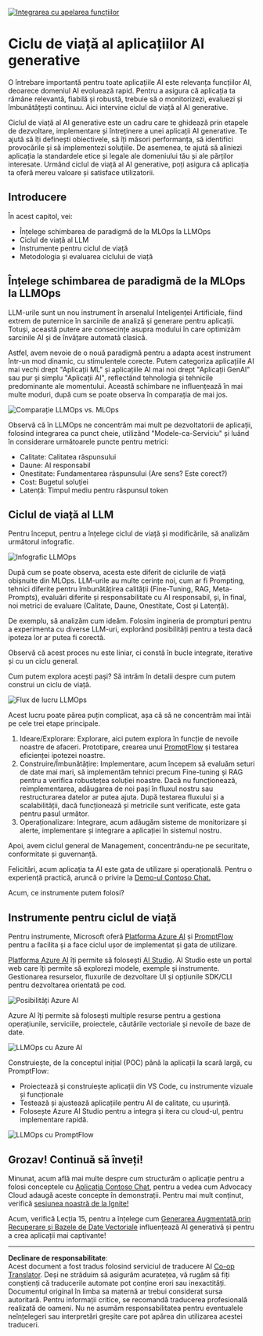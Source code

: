 <!--
CO_OP_TRANSLATOR_METADATA:
{
  "original_hash": "b9d32511b27373a1b21b5789d4fda057",
  "translation_date": "2025-10-17T22:09:24+00:00",
  "source_file": "14-the-generative-ai-application-lifecycle/README.md",
  "language_code": "ro"
}
-->
[![Integrarea cu apelarea funcțiilor](../../../translated_images/14-lesson-banner.066d74a31727ac121eeac06376a068a397d8e335281e63ce94130d11f516e46b.ro.png)](https://youtu.be/ewtQY_RJrzs?si=dyJ2bjiljH7UUHCh)

# Ciclu de viață al aplicațiilor AI generative

O întrebare importantă pentru toate aplicațiile AI este relevanța funcțiilor AI, deoarece domeniul AI evoluează rapid. Pentru a asigura că aplicația ta rămâne relevantă, fiabilă și robustă, trebuie să o monitorizezi, evaluezi și îmbunătățești continuu. Aici intervine ciclul de viață al AI generative.

Ciclul de viață al AI generative este un cadru care te ghidează prin etapele de dezvoltare, implementare și întreținere a unei aplicații AI generative. Te ajută să îți definești obiectivele, să îți măsori performanța, să identifici provocările și să implementezi soluțiile. De asemenea, te ajută să aliniezi aplicația la standardele etice și legale ale domeniului tău și ale părților interesate. Urmând ciclul de viață al AI generative, poți asigura că aplicația ta oferă mereu valoare și satisface utilizatorii.

## Introducere

În acest capitol, vei:

- Înțelege schimbarea de paradigmă de la MLOps la LLMOps
- Ciclul de viață al LLM
- Instrumente pentru ciclul de viață
- Metodologia și evaluarea ciclului de viață

## Înțelege schimbarea de paradigmă de la MLOps la LLMOps

LLM-urile sunt un nou instrument în arsenalul Inteligenței Artificiale, fiind extrem de puternice în sarcinile de analiză și generare pentru aplicații. Totuși, această putere are consecințe asupra modului în care optimizăm sarcinile AI și de învățare automată clasică.

Astfel, avem nevoie de o nouă paradigmă pentru a adapta acest instrument într-un mod dinamic, cu stimulentele corecte. Putem categoriza aplicațiile AI mai vechi drept "Aplicații ML" și aplicațiile AI mai noi drept "Aplicații GenAI" sau pur și simplu "Aplicații AI", reflectând tehnologia și tehnicile predominante ale momentului. Această schimbare ne influențează în mai multe moduri, după cum se poate observa în comparația de mai jos.

![Comparație LLMOps vs. MLOps](../../../translated_images/01-llmops-shift.29bc933cb3bb0080a562e1655c0c719b71a72c3be6252d5c564b7f598987e602.ro.png)

Observă că în LLMOps ne concentrăm mai mult pe dezvoltatorii de aplicații, folosind integrarea ca punct cheie, utilizând "Modele-ca-Serviciu" și luând în considerare următoarele puncte pentru metrici:

- Calitate: Calitatea răspunsului
- Daune: AI responsabil
- Onestitate: Fundamentarea răspunsului (Are sens? Este corect?)
- Cost: Bugetul soluției
- Latență: Timpul mediu pentru răspunsul token

## Ciclul de viață al LLM

Pentru început, pentru a înțelege ciclul de viață și modificările, să analizăm următorul infografic.

![Infografic LLMOps](../../../translated_images/02-llmops.70a942ead05a7645db740f68727d90160cb438ab71f0fb20548bc7fe5cad83ff.ro.png)

După cum se poate observa, acesta este diferit de ciclurile de viață obișnuite din MLOps. LLM-urile au multe cerințe noi, cum ar fi Prompting, tehnici diferite pentru îmbunătățirea calității (Fine-Tuning, RAG, Meta-Prompts), evaluări diferite și responsabilitate cu AI responsabil, și, în final, noi metrici de evaluare (Calitate, Daune, Onestitate, Cost și Latență).

De exemplu, să analizăm cum ideăm. Folosim ingineria de prompturi pentru a experimenta cu diverse LLM-uri, explorând posibilități pentru a testa dacă ipoteza lor ar putea fi corectă.

Observă că acest proces nu este liniar, ci constă în bucle integrate, iterative și cu un ciclu general.

Cum putem explora acești pași? Să intrăm în detalii despre cum putem construi un ciclu de viață.

![Flux de lucru LLMOps](../../../translated_images/03-llm-stage-flows.3a1e1c401235a6cfa886ed6ba04aa52a096a545e1bc44fa54d7d5983a7201892.ro.png)

Acest lucru poate părea puțin complicat, așa că să ne concentrăm mai întâi pe cele trei etape principale.

1. Ideare/Explorare: Explorare, aici putem explora în funcție de nevoile noastre de afaceri. Prototipare, crearea unui [PromptFlow](https://microsoft.github.io/promptflow/index.html?WT.mc_id=academic-105485-koreyst) și testarea eficienței ipotezei noastre.
2. Construire/Îmbunătățire: Implementare, acum începem să evaluăm seturi de date mai mari, să implementăm tehnici precum Fine-tuning și RAG pentru a verifica robustețea soluției noastre. Dacă nu funcționează, reimplementarea, adăugarea de noi pași în fluxul nostru sau restructurarea datelor ar putea ajuta. După testarea fluxului și a scalabilității, dacă funcționează și metricile sunt verificate, este gata pentru pasul următor.
3. Operaționalizare: Integrare, acum adăugăm sisteme de monitorizare și alerte, implementare și integrare a aplicației în sistemul nostru.

Apoi, avem ciclul general de Management, concentrându-ne pe securitate, conformitate și guvernanță.

Felicitări, acum aplicația ta AI este gata de utilizare și operațională. Pentru o experiență practică, aruncă o privire la [Demo-ul Contoso Chat.](https://nitya.github.io/contoso-chat/?WT.mc_id=academic-105485-koreys)

Acum, ce instrumente putem folosi?

## Instrumente pentru ciclul de viață

Pentru instrumente, Microsoft oferă [Platforma Azure AI](https://azure.microsoft.com/solutions/ai/?WT.mc_id=academic-105485-koreys) și [PromptFlow](https://microsoft.github.io/promptflow/index.html?WT.mc_id=academic-105485-koreyst) pentru a facilita și a face ciclul ușor de implementat și gata de utilizare.

[Platforma Azure AI](https://azure.microsoft.com/solutions/ai/?WT.mc_id=academic-105485-koreys) îți permite să folosești [AI Studio](https://ai.azure.com/?WT.mc_id=academic-105485-koreys). AI Studio este un portal web care îți permite să explorezi modele, exemple și instrumente. Gestionarea resurselor, fluxurile de dezvoltare UI și opțiunile SDK/CLI pentru dezvoltarea orientată pe cod.

![Posibilități Azure AI](../../../translated_images/04-azure-ai-platform.80203baf03a12fa8b166e194928f057074843d1955177baf0f5b53d50d7b6153.ro.png)

Azure AI îți permite să folosești multiple resurse pentru a gestiona operațiunile, serviciile, proiectele, căutările vectoriale și nevoile de baze de date.

![LLMOps cu Azure AI](../../../translated_images/05-llm-azure-ai-prompt.a5ce85cdbb494bdf95420668e3464aae70d8b22275a744254e941dd5e73ae0d2.ro.png)

Construiește, de la conceptul inițial (POC) până la aplicații la scară largă, cu PromptFlow:

- Proiectează și construiește aplicații din VS Code, cu instrumente vizuale și funcționale
- Testează și ajustează aplicațiile pentru AI de calitate, cu ușurință.
- Folosește Azure AI Studio pentru a integra și itera cu cloud-ul, pentru implementare rapidă.

![LLMOps cu PromptFlow](../../../translated_images/06-llm-promptflow.a183eba07a3a7fdf4aa74db92a318b8cbbf4a608671f6b166216358d3203d8d4.ro.png)

## Grozav! Continuă să înveți!

Minunat, acum află mai multe despre cum structurăm o aplicație pentru a folosi conceptele cu [Aplicația Contoso Chat](https://nitya.github.io/contoso-chat/?WT.mc_id=academic-105485-koreyst), pentru a vedea cum Advocacy Cloud adaugă aceste concepte în demonstrații. Pentru mai mult conținut, verifică [sesiunea noastră de la Ignite!](https://www.youtube.com/watch?v=DdOylyrTOWg)

Acum, verifică Lecția 15, pentru a înțelege cum [Generarea Augmentată prin Recuperare și Bazele de Date Vectoriale](../15-rag-and-vector-databases/README.md?WT.mc_id=academic-105485-koreyst) influențează AI generativă și pentru a crea aplicații mai captivante!

---

**Declinare de responsabilitate**:  
Acest document a fost tradus folosind serviciul de traducere AI [Co-op Translator](https://github.com/Azure/co-op-translator). Deși ne străduim să asigurăm acuratețea, vă rugăm să fiți conștienți că traducerile automate pot conține erori sau inexactități. Documentul original în limba sa maternă ar trebui considerat sursa autoritară. Pentru informații critice, se recomandă traducerea profesională realizată de oameni. Nu ne asumăm responsabilitatea pentru eventualele neînțelegeri sau interpretări greșite care pot apărea din utilizarea acestei traduceri.